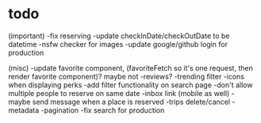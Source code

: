 # todo

(important)
-fix reserving
-update checkInDate/checkOutDate to be datetime
-nsfw checker for images
-update google/github login for production

(misc)
-update favorite component, (favoriteFetch so it's one request, then render favorite component)? maybe not
-reviews?
-trending filter
-icons when displaying perks
-add filter functionality on search page
-don't allow multiple people to reserve on same date
-inbox link (mobile as well) - maybe send message when a place is reserved
-trips delete/cancel
-metadata
-pagination
-fix search for production
